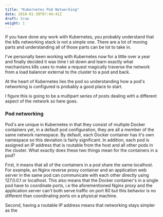 ```yaml
---
title: "Kubernetes Pod Networking"
date: 2018-01-30T07:44:41Z
draft: true
weight: 1
---
```


If you have done any work with Kubernetes, you probably understand that the k8s
networking stack is not a simple one. There are a lot of moving parts and 
understanding all of those parts can be lot to take in.

I've personally been working with Kubernetes now for a little over a year and 
finally decided it was time I sit down and learn exactly what mechanisms k8s 
uses to make a request magically traverse the network from a load balancer external
to the cluster to a pod and back.

At the heart of Kubernetes lies the pod so understanding how a pod's networking
is configured is probably a good place to start.

I figure this is going to be a multipart series of posts dealing with a different
aspect of the network so here goes.

### Pod networking

Pod's are unique in Kubernetes in that they consist of multiple Docker containers
yet, in a default pod configuration, they are all a member of the same network
namespace. By default, each Docker container has it's own namespace so this 
deviation is fairly significant. In addition, each pod is assigned an IP address
that is routable from the host and all other pods in the cluster. What exactly
does these two things mean for the containers in a pod?

First, it means that all of the containers in a pod share the same localhost. For example,
an Nginx reverse proxy container and an application web server in the same pod
can communicate with each other directly using 127.0.0.1 or localhost. This also
means that the Docker container's in a single pod have to coordinate ports, i.e the
aforementioned Nginx proxy and the application server can't both serve traffic 
on port 80 but this behavior is no different than coordinating ports on a physical
machine.

Second, having a routable IP address means that networking stays simpler as the
